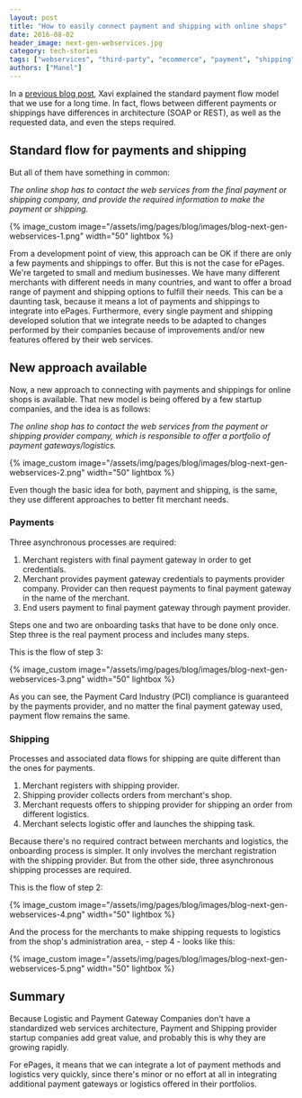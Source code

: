 ```yaml
---
layout: post
title: "How to easily connect payment and shipping with online shops"
date: 2016-08-02
header_image: next-gen-webservices.jpg
category: tech-stories
tags: ["webservices", "third-party", "ecommerce", "payment", "shipping", "api"]
authors: ["Manel"]
---
```


In a [previous blog post](/blog/tech-stories/payment-integrations/), Xavi explained the standard payment flow model that we use for a long time.
In fact, flows between different payments or shippings have differences in architecture (SOAP or REST), as well as the requested data, and even the steps required.

## Standard flow for payments and shipping

But all of them have something in common:

*The online shop has to contact the web services from the final payment or shipping company, and provide the required information to make the payment or shipping.*

{% image_custom image="/assets/img/pages/blog/images/blog-next-gen-webservices-1.png" width="50" lightbox %}

From a development point of view, this approach can be OK if there are only a few payments and shippings to offer.
But this is not the case for ePages.
We're targeted to small and medium businesses.
We have many different merchants with different needs in many countries, and want to offer a broad range of payment and shipping options to fulfill their needs.
This can be a daunting task, because it means a lot of payments and shippings to integrate into ePages.
Furthermore, every single payment and shipping developed solution that we integrate needs to be adapted to changes performed by their companies because of improvements and/or new features offered by their web services.

## New approach available

Now, a new approach to connecting with payments and shippings for online shops is available.
That new model is being offered by a few startup companies, and the idea is as follows:

*The online shop has to contact the web services from the payment or shipping provider company, which is responsible to offer a portfolio of payment gateways/logistics.*

{% image_custom image="/assets/img/pages/blog/images/blog-next-gen-webservices-2.png" width="50" lightbox %}

Even though the basic idea for both, payment and shipping, is the same, they use different approaches to better fit merchant needs.

### Payments

Three asynchronous processes are required:

1. Merchant registers with final payment gateway in order to get credentials.
2. Merchant provides payment gateway credentials to payments provider company. Provider can then request payments to final payment gateway in the name of the merchant.
3. End users payment to final payment gateway through payment provider.

Steps one and two are onboarding tasks that have to be done only once.
Step three is the real payment process and includes many steps.

This is the flow of step 3:

{% image_custom image="/assets/img/pages/blog/images/blog-next-gen-webservices-3.png" width="50" lightbox %}

As you can see, the Payment Card Industry (PCI) compliance is guaranteed by the payments provider, and no matter the final payment gateway used, payment flow remains the same.

### Shipping

Processes and associated data flows for shipping are quite different than the ones for payments.

1. Merchant registers with shipping provider.
2. Shipping provider collects orders from merchant's shop.
3. Merchant requests offers to shipping provider for shipping an order from different logistics.
4. Merchant selects logistic offer and launches the shipping task.

Because there's no required contract between merchants and logistics, the onboarding process is simpler.
It only involves the merchant registration with the shipping provider.
But from the other side, three asynchronous shipping processes are required.

This is the flow of step 2:

{% image_custom image="/assets/img/pages/blog/images/blog-next-gen-webservices-4.png" width="50" lightbox %}

And the process for the merchants to make shipping requests to logistics from the shop's administration area, - step 4 - looks like this:

{% image_custom image="/assets/img/pages/blog/images/blog-next-gen-webservices-5.png" width="50" lightbox %}

## Summary

Because Logistic and Payment Gateway Companies don't have a standardized web services architecture, Payment and Shipping provider startup companies add great value, and probably this is why they are growing rapidly.

For ePages, it means that we can integrate a lot of payment methods and logistics very quickly, since there's minor or no effort at all in integrating additional payment gateways or logistics offered in their portfolios.

